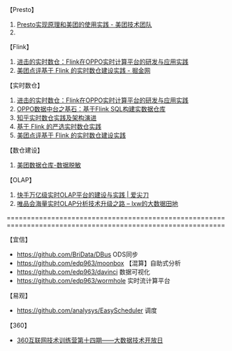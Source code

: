 
【Presto】
1. [Presto实现原理和美团的使用实践 - 美团技术团队](https://tech.meituan.com/2014/06/16/presto.html)
2. 


【Flink】
1. [进击的实时数仓：Flink在OPPO实时计算平台的研发与应用实践](https://www.infoq.cn/article/VmLAOsm*939Rdgb9mfrH)
2. [美团点评基于 Flink 的实时数仓建设实践 - 掘金网](https://juejin.im/post/5bc934d05188255c832142b3)




【实时数仓】
1. [进击的实时数仓：Flink在OPPO实时计算平台的研发与应用实践](https://www.infoq.cn/article/VmLAOsm*939Rdgb9mfrH)
2. [OPPO数据中台之基石：基于Flink SQL构建实数据仓库](https://www.infoq.cn/article/FJxTIbYCUPlB*Gcokey5)
3. [知乎实时数仓实践及架构演进](https://zhuanlan.zhihu.com/p/56807637)
4. [基于 Flink 的严选实时数仓实践](https://www.infoq.cn/article/Lrg1J4*tWOak2WLqKyhF)
5. [美团点评基于 Flink 的实时数仓建设实践](https://tech.meituan.com/2018/10/18/meishi-data-flink.html)

【数仓建设】
1. [美团数据仓库-数据脱敏](https://tech.meituan.com/2014/04/08/data-desensitization.html)


【OLAP】
1. [快手万亿级实时OLAP平台的建设与实践 | 爱尖刀](http://www.ijiandao.com/2b/baijia/193382.html)
2. [唯品会海量实时OLAP分析技术升级之路 – lxw的大数据田地](http://lxw1234.com/archives/2017/07/867.htm)



============================================================================================================

【宜信】
- https://github.com/BriData/DBus     ODS同步
- https://github.com/edp963/moonbox     【混算】自助式分析
- https://github.com/edp963/davinci      数据可视化
- https://github.com/edp963/wormhole    实时流计算平台

【易观】
- https://github.com/analysys/EasyScheduler 调度

【360】
- [360互联网技术训练营第十四期——大数据技术开放日](https://ppt.baomitu.com/conference/93)